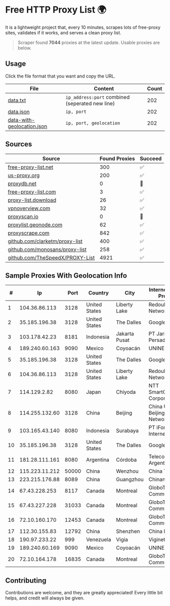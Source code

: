 
# Free HTTP Proxy List 🌍

It is a lightweight project that, every 10 minutes, scrapes lots of free-proxy sites, validates if it works, and serves a clean proxy list.


> Scraper found **7044** proxies at the latest update. Usable proxies are below.

## Usage

Click the file format that you want and copy the URL.


|File|Content|Count|
|----|-------|-----|
|[data.txt](https://raw.githubusercontent.com/themiralay/Proxy-List-World/master/data.txt)|`ip_address:port` combined (seperated new line)|202|
|[data.json](https://raw.githubusercontent.com/themiralay/Proxy-List-World/master/data.json)|`ip, port`|202|
|[data-with-geolocation.json](https://raw.githubusercontent.com/themiralay/Proxy-List-World/master/data-with-geolocation.json)|`ip, port, geolocation`|202|

## Sources

|Source|Found Proxies|Succeed|
|------|-------------|-------|
|[free-proxy-list.net](https://free-proxy-list.net)|300|✅|
|[us-proxy.org](https://www.us-proxy.org)|200|✅|
|[proxydb.net](http://proxydb.net)|0|🚫|
|[free-proxy-list.com](https://free-proxy-list.com/?page=&port=&type%5B%5D=http&type%5B%5D=https&up_time=0&search=Search)|3|✅|
|[proxy-list.download](https://www.proxy-list.download/HTTP)|26|✅|
|[vpnoverview.com](https://vpnoverview.com/privacy/anonymous-browsing/free-proxy-servers)|32|✅|
|[proxyscan.io](https://www.proxyscan.io)|0|🚫|
|[proxylist.geonode.com](https://proxylist.geonode.com/api/proxy-list?limit=300&page=1&sort_by=lastChecked&sort_type=desc&protocols=http,https)|62|✅|
|[proxyscrape.com](https://api.proxyscrape.com/v2/?request=displayproxies&protocol=http&timeout=10000&country=all&ssl=all&anonymity=all)|842|✅|
|[github.com/clarketm/proxy-list](https://raw.githubusercontent.com/clarketm/proxy-list/master/proxy-list-raw.txt)|400|✅|
|[github.com/monosans/proxy-list](https://raw.githubusercontent.com/monosans/proxy-list/main/proxies/http.txt)|258|✅|
|[github.com/TheSpeedX/PROXY-List](https://raw.githubusercontent.com/TheSpeedX/PROXY-List/master/http.txt)|4921|✅|


## Sample Proxies With Geolocation Info

|#|Ip|Port|Country|City|Internet Service Provider|
|-|--|----|-------|----|-------------------------|
|1|104.36.86.113|3128|United States|Liberty Lake|Redoubt Networks|
|2|35.185.196.38|3128|United States|The Dalles|Google LLC|
|3|103.178.42.23|8181|Indonesia|Jakarta Pusat|PT Jaring Solusi Persada|
|4|189.240.60.163|9090|Mexico|Coyoacán|UNINET|
|5|35.185.196.38|3128|United States|The Dalles|Google LLC|
|6|104.36.86.113|3128|United States|Liberty Lake|Redoubt Networks|
|7|114.129.2.82|8080|Japan|Chiyoda|NTT SmartConnect Corporation|
|8|114.255.132.60|3128|China|Beijing|China Unicom Beijing Province Network|
|9|103.165.43.140|8080|Indonesia|Surabaya|PT iForte Global Internet|
|10|35.185.196.38|3128|United States|The Dalles|Google LLC|
|11|181.28.111.161|8080|Argentina|Córdoba|Telecom Argentina S.A|
|12|115.223.11.212|50000|China|Wenzhou|China Telecom|
|13|223.215.176.88|8089|China|Guangzhou|Chinanet|
|14|67.43.228.253|8117|Canada|Montreal|GloboTech Communications|
|15|67.43.227.228|31033|Canada|Montreal|GloboTech Communications|
|16|72.10.160.170|12453|Canada|Montreal|GloboTech Communications|
|17|112.30.155.83|12792|China|Shenzhen|China Mobile|
|18|190.97.233.22|999|Venezuela|Vigia|Viginet C.A|
|19|189.240.60.169|9090|Mexico|Coyoacán|UNINET|
|20|72.10.164.178|16835|Canada|Montreal|GloboTech Communications|



## Contributing

Contributions are welcome, and they are greatly appreciated! Every
little bit helps, and credit will always be given.

